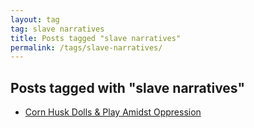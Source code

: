 ```yaml
---
layout: tag
tag: slave narratives
title: Posts tagged "slave narratives"
permalink: /tags/slave-narratives/
---
```


## Posts tagged with "slave narratives"
- [Corn Husk Dolls & Play Amidst Oppression](/blog/2019-06-30-corn-husk-dolls.html)
